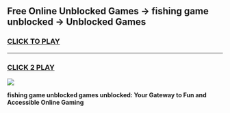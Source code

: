 
## Free Online Unblocked Games → fishing game unblocked → Unblocked Games
<h3>
<a href="https://premium.freeplayer.one?title=fishing_game_unblocked&ref=21F">CLICK TO PLAY</a></h3>
<hr>

<h3>
<a href="https://premium.freeplayer.one?title=fishing_game_unblocked&ref=21F">CLICK 2 PLAY</a>
  
</h3>

<a href="https://premium.freeplayer.one?title=fishing_game_unblocked&ref=21F/"><img src="https://clearcache.store/games.png"></a>


**fishing game unblocked games unblocked: Your Gateway to Fun and Accessible Online Gaming**
